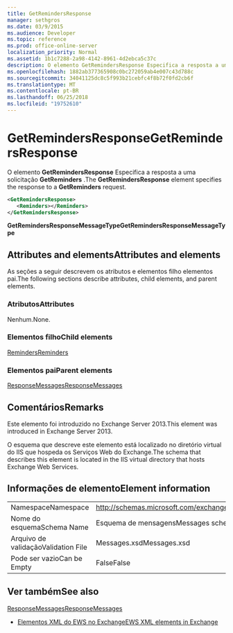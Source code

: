 ```yaml
---
title: GetRemindersResponse
manager: sethgros
ms.date: 03/9/2015
ms.audience: Developer
ms.topic: reference
ms.prod: office-online-server
localization_priority: Normal
ms.assetid: 1b1c7288-2a98-4142-8961-4d2ebca5c37c
description: O elemento GetRemindersResponse Especifica a resposta a uma solicitação GetReminders.
ms.openlocfilehash: 1882ab377365908c0bc272059ab4e007c43d788c
ms.sourcegitcommit: 34041125dc8c5f993b21cebfc4f8b72f0fd2cb6f
ms.translationtype: MT
ms.contentlocale: pt-BR
ms.lasthandoff: 06/25/2018
ms.locfileid: "19752610"
---
```

# <a name="getremindersresponse"></a><span data-ttu-id="7a51c-103">GetRemindersResponse</span><span class="sxs-lookup"><span data-stu-id="7a51c-103">GetRemindersResponse</span></span>

<span data-ttu-id="7a51c-104">O elemento **GetRemindersResponse** Especifica a resposta a uma solicitação **GetReminders** .</span><span class="sxs-lookup"><span data-stu-id="7a51c-104">The **GetRemindersResponse** element specifies the response to a **GetReminders** request.</span></span> 
  
```XML
<GetRemindersResponse>
   <Reminders></Reminders>
</GetRemindersResponse>

```

 <span data-ttu-id="7a51c-105">**GetRemindersResponseMessageType**</span><span class="sxs-lookup"><span data-stu-id="7a51c-105">**GetRemindersResponseMessageType**</span></span>
## <a name="attributes-and-elements"></a><span data-ttu-id="7a51c-106">Attributes and elements</span><span class="sxs-lookup"><span data-stu-id="7a51c-106">Attributes and elements</span></span>

<span data-ttu-id="7a51c-107">As seções a seguir descrevem os atributos e elementos filho elementos pai.</span><span class="sxs-lookup"><span data-stu-id="7a51c-107">The following sections describe attributes, child elements, and parent elements.</span></span>
  
### <a name="attributes"></a><span data-ttu-id="7a51c-108">Atributos</span><span class="sxs-lookup"><span data-stu-id="7a51c-108">Attributes</span></span>

<span data-ttu-id="7a51c-109">Nenhum.</span><span class="sxs-lookup"><span data-stu-id="7a51c-109">None.</span></span>
  
### <a name="child-elements"></a><span data-ttu-id="7a51c-110">Elementos filho</span><span class="sxs-lookup"><span data-stu-id="7a51c-110">Child elements</span></span>

[<span data-ttu-id="7a51c-111">Reminders</span><span class="sxs-lookup"><span data-stu-id="7a51c-111">Reminders</span></span>](reminders.md)
  
### <a name="parent-elements"></a><span data-ttu-id="7a51c-112">Elementos pai</span><span class="sxs-lookup"><span data-stu-id="7a51c-112">Parent elements</span></span>

[<span data-ttu-id="7a51c-113">ResponseMessages</span><span class="sxs-lookup"><span data-stu-id="7a51c-113">ResponseMessages</span></span>](responsemessages.md)
  
## <a name="remarks"></a><span data-ttu-id="7a51c-114">Comentários</span><span class="sxs-lookup"><span data-stu-id="7a51c-114">Remarks</span></span>

<span data-ttu-id="7a51c-115">Este elemento foi introduzido no Exchange Server 2013.</span><span class="sxs-lookup"><span data-stu-id="7a51c-115">This element was introduced in Exchange Server 2013.</span></span>
  
<span data-ttu-id="7a51c-116">O esquema que descreve este elemento está localizado no diretório virtual do IIS que hospeda os Serviços Web do Exchange.</span><span class="sxs-lookup"><span data-stu-id="7a51c-116">The schema that describes this element is located in the IIS virtual directory that hosts Exchange Web Services.</span></span>
  
## <a name="element-information"></a><span data-ttu-id="7a51c-117">Informações de elemento</span><span class="sxs-lookup"><span data-stu-id="7a51c-117">Element information</span></span>

|||
|:-----|:-----|
|<span data-ttu-id="7a51c-118">Namespace</span><span class="sxs-lookup"><span data-stu-id="7a51c-118">Namespace</span></span>  <br/> |http://schemas.microsoft.com/exchange/services/2006/messages  <br/> |
|<span data-ttu-id="7a51c-119">Nome do esquema</span><span class="sxs-lookup"><span data-stu-id="7a51c-119">Schema Name</span></span>  <br/> |<span data-ttu-id="7a51c-120">Esquema de mensagens</span><span class="sxs-lookup"><span data-stu-id="7a51c-120">Messages schema</span></span>  <br/> |
|<span data-ttu-id="7a51c-121">Arquivo de validação</span><span class="sxs-lookup"><span data-stu-id="7a51c-121">Validation File</span></span>  <br/> |<span data-ttu-id="7a51c-122">Messages.xsd</span><span class="sxs-lookup"><span data-stu-id="7a51c-122">Messages.xsd</span></span>  <br/> |
|<span data-ttu-id="7a51c-123">Pode ser vazio</span><span class="sxs-lookup"><span data-stu-id="7a51c-123">Can be Empty</span></span>  <br/> |<span data-ttu-id="7a51c-124">False</span><span class="sxs-lookup"><span data-stu-id="7a51c-124">False</span></span>  <br/> |
   
## <a name="see-also"></a><span data-ttu-id="7a51c-125">Ver também</span><span class="sxs-lookup"><span data-stu-id="7a51c-125">See also</span></span>



[<span data-ttu-id="7a51c-126">ResponseMessages</span><span class="sxs-lookup"><span data-stu-id="7a51c-126">ResponseMessages</span></span>](responsemessages.md)


- [<span data-ttu-id="7a51c-127">Elementos XML do EWS no Exchange</span><span class="sxs-lookup"><span data-stu-id="7a51c-127">EWS XML elements in Exchange</span></span>](ews-xml-elements-in-exchange.md)

